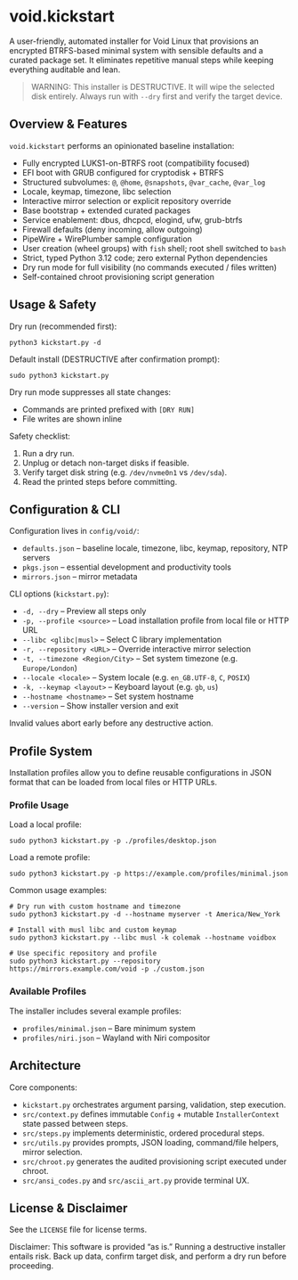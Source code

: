 # void.kickstart

A user-friendly, automated installer for Void Linux that provisions an encrypted BTRFS-based minimal system with sensible defaults and a curated package set. It eliminates repetitive manual steps while keeping everything auditable and lean.

> WARNING: This installer is DESTRUCTIVE. It will wipe the selected disk entirely. Always run with `--dry` first and verify the target device.

## Overview & Features

`void.kickstart` performs an opinionated baseline installation:

- Fully encrypted LUKS1-on-BTRFS root (compatibility focused)
- EFI boot with GRUB configured for cryptodisk + BTRFS
- Structured subvolumes: `@`, `@home`, `@snapshots`, `@var_cache`, `@var_log`
- Locale, keymap, timezone, libc selection
- Interactive mirror selection or explicit repository override
- Base bootstrap + extended curated packages
- Service enablement: dbus, dhcpcd, elogind, ufw, grub-btrfs
- Firewall defaults (deny incoming, allow outgoing)
- PipeWire + WirePlumber sample configuration
- User creation (wheel groups) with `fish` shell; root shell switched to `bash`
- Strict, typed Python 3.12 code; zero external Python dependencies
- Dry run mode for full visibility (no commands executed / files written)
- Self-contained chroot provisioning script generation

## Usage & Safety

Dry run (recommended first):
```
python3 kickstart.py -d
```

Default install (DESTRUCTIVE after confirmation prompt):
```
sudo python3 kickstart.py
```

Dry run mode suppresses all state changes:
- Commands are printed prefixed with `[DRY RUN]`
- File writes are shown inline

Safety checklist:
1. Run a dry run.
2. Unplug or detach non-target disks if feasible.
3. Verify target disk string (e.g. `/dev/nvme0n1` vs `/dev/sda`).
4. Read the printed steps before committing.

## Configuration & CLI

Configuration lives in `config/void/`:
- `defaults.json` – baseline locale, timezone, libc, keymap, repository, NTP servers
- `pkgs.json` – essential development and productivity tools
- `mirrors.json` – mirror metadata

CLI options (`kickstart.py`):
- `-d, --dry` – Preview all steps only
- `-p, --profile <source>` – Load installation profile from local file or HTTP URL
- `--libc <glibc|musl>` – Select C library implementation
- `-r, --repository <URL>` – Override interactive mirror selection
- `-t, --timezone <Region/City>` – Set system timezone (e.g. `Europe/London`)
- `--locale <locale>` – System locale (e.g. `en_GB.UTF-8`, `C`, `POSIX`)
- `-k, --keymap <layout>` – Keyboard layout (e.g. `gb`, `us`)
- `--hostname <hostname>` – Set system hostname
- `--version` – Show installer version and exit

Invalid values abort early before any destructive action.

## Profile System

Installation profiles allow you to define reusable configurations in JSON format that can be loaded from local files or HTTP URLs.

### Profile Usage

Load a local profile:
```
sudo python3 kickstart.py -p ./profiles/desktop.json
```

Load a remote profile:
```
sudo python3 kickstart.py -p https://example.com/profiles/minimal.json
```

Common usage examples:
```
# Dry run with custom hostname and timezone
sudo python3 kickstart.py -d --hostname myserver -t America/New_York

# Install with musl libc and custom keymap
sudo python3 kickstart.py --libc musl -k colemak --hostname voidbox

# Use specific repository and profile
sudo python3 kickstart.py --repository https://mirrors.example.com/void -p ./custom.json
```

### Available Profiles

The installer includes several example profiles:
- `profiles/minimal.json` – Bare minimum system
- `profiles/niri.json` – Wayland with Niri compositor

## Architecture

Core components:
- `kickstart.py` orchestrates argument parsing, validation, step execution.
- `src/context.py` defines immutable `Config` + mutable `InstallerContext` state passed between steps.
- `src/steps.py` implements deterministic, ordered procedural steps.
- `src/utils.py` provides prompts, JSON loading, command/file helpers, mirror selection.
- `src/chroot.py` generates the audited provisioning script executed under chroot.
- `src/ansi_codes.py` and `src/ascii_art.py` provide terminal UX.

## License & Disclaimer

See the `LICENSE` file for license terms.

Disclaimer: This software is provided “as is.” Running a destructive installer entails risk. Back up data, confirm target disk, and perform a dry run before proceeding.
